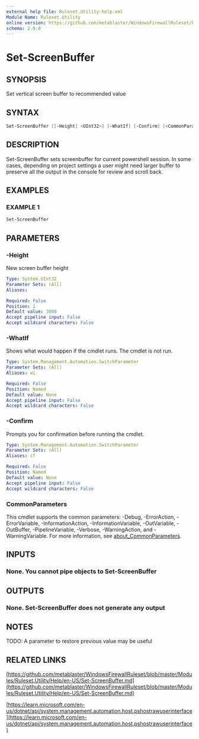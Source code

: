 ```yaml
---
external help file: Ruleset.Utility-help.xml
Module Name: Ruleset.Utility
online version: https://github.com/metablaster/WindowsFirewallRuleset/blob/master/Modules/Ruleset.Utility/Help/en-US/Set-ScreenBuffer.md
schema: 2.0.0
---
```


# Set-ScreenBuffer

## SYNOPSIS

Set vertical screen buffer to recommended value

## SYNTAX

```powershell
Set-ScreenBuffer [[-Height] <UInt32>] [-WhatIf] [-Confirm] [<CommonParameters>]
```

## DESCRIPTION

Set-ScreenBuffer sets screenbuffer for current powershell session.
In some cases, depending on project settings a user might need larger buffer
to preserve all the output in the console for review and scroll back.

## EXAMPLES

### EXAMPLE 1

```powershell
Set-ScreenBuffer
```

## PARAMETERS

### -Height

New screen buffer height

```yaml
Type: System.UInt32
Parameter Sets: (All)
Aliases:

Required: False
Position: 1
Default value: 3000
Accept pipeline input: False
Accept wildcard characters: False
```

### -WhatIf

Shows what would happen if the cmdlet runs.
The cmdlet is not run.

```yaml
Type: System.Management.Automation.SwitchParameter
Parameter Sets: (All)
Aliases: wi

Required: False
Position: Named
Default value: None
Accept pipeline input: False
Accept wildcard characters: False
```

### -Confirm

Prompts you for confirmation before running the cmdlet.

```yaml
Type: System.Management.Automation.SwitchParameter
Parameter Sets: (All)
Aliases: cf

Required: False
Position: Named
Default value: None
Accept pipeline input: False
Accept wildcard characters: False
```

### CommonParameters

This cmdlet supports the common parameters: -Debug, -ErrorAction, -ErrorVariable, -InformationAction, -InformationVariable, -OutVariable, -OutBuffer, -PipelineVariable, -Verbose, -WarningAction, and -WarningVariable. For more information, see [about_CommonParameters](http://go.microsoft.com/fwlink/?LinkID=113216).

## INPUTS

### None. You cannot pipe objects to Set-ScreenBuffer

## OUTPUTS

### None. Set-ScreenBuffer does not generate any output

## NOTES

TODO: A parameter to restore previous value may be useful

## RELATED LINKS

[https://github.com/metablaster/WindowsFirewallRuleset/blob/master/Modules/Ruleset.Utility/Help/en-US/Set-ScreenBuffer.md](https://github.com/metablaster/WindowsFirewallRuleset/blob/master/Modules/Ruleset.Utility/Help/en-US/Set-ScreenBuffer.md)

[https://learn.microsoft.com/en-us/dotnet/api/system.management.automation.host.pshostrawuserinterface](https://learn.microsoft.com/en-us/dotnet/api/system.management.automation.host.pshostrawuserinterface)
